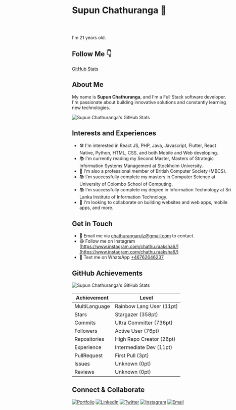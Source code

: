 # Supun Chathuranga 🚀

<style>
@keyframes nameAnimation {
  0% {
    transform: translateX(-100%);
    opacity: 0;
  }
  100% {
    transform: translateX(0);
    opacity: 1;
  }
}
.name-animation {
  animation: nameAnimation 1s ease-in-out;
  font-size: 24px;
  font-family: Arial, sans-serif;
  color: #333;
  margin: 10px;
}
</style>

<div class="name-animation">
  Hi there 👋 I'm Supun Chathuranga
</div>

I'm 21 years old.

## Follow Me 👇

[GitHub Stats](https://github-readme-stats.vercel.app/api?username=supunchathuranga&show_icons=true&theme=tokyonight)


## About Me
My name is **Supun Chathuranga**, and I'm a Full Stack software developer. I'm passionate about building innovative solutions and constantly learning new technologies.

![Supun Chathuranga's GitHub Stats](https://github-readme-stats.vercel.app/api?username=supunchathuranga&show_icons=true&theme=tokyonight)

## Interests and Experiences
- 🛠️ I'm interested in React JS, PHP, Java, Javascript, Flutter, React Native, Python, HTML, CSS, and both Mobile and Web developing.
- 📚 I'm currently reading my Second Master, Masters of Strategic Information Systems Management at Stockholm University.
- 👥 I'm also a professional member of British Computer Society (MBCS).
- 📚 I'm successfully complete my masters in Computer Science at University of Colombo School of Computing.
- 📚 I'm successfully complete my degree in Information Technology at Sri Lanka Institute of Information Technology.
- 💞️ I'm looking to collaborate on building websites and web apps, mobile apps, and more.

## Get in Touch
- 📧 Email me via [chathurangarulz@gmail.com](mailto:chathurangarulz@gmail.com) to contact.
- 😄 Follow me on Instagram [https://www.instagram.com/chathu.raaksha6/](https://www.instagram.com/chathu.raaksha6/)
- 💬 Text me on WhatsApp [+46762646237](https://wa.me/+46762646237)

## GitHub Achievements
![Supun Chathuranga's GitHub Stats](https://github-readme-stats.vercel.app/api/top-langs/?username=supunchathuranga&layout=compact&theme=tokyonight)

| Achievement | Level |
| --- | --- |
| MultiLanguage | Rainbow Lang User (11pt) |
| Stars | Stargazer (358pt) |
| Commits | Ultra Committer (736pt) |
| Followers | Active User (76pt) |
| Repositories | High Repo Creator (26pt) |
| Experience | Intermediate Dev (11pt) |
| PullRequest | First Pull (3pt) |
| Issues | Unknown (0pt) |
| Reviews | Unknown (0pt) |

## Connect & Collaborate
[![Portfolio](https://img.shields.io/badge/Portfolio-informational?style=flat&logo=portfolio&logoColor=white)](https://supun-portfolio.vercel.app/)
[![LinkedIn](https://img.shields.io/badge/LinkedIn-0077B5?style=flat&logo=linkedin&logoColor=white)](https://www.linkedin.com/in/supun-chathuranga-190372148/)
[![Twitter](https://img.shields.io/badge/Twitter-1DA1F2?style=flat&logo=twitter&logoColor=white)](https://twitter.com/supunchathuranga)
[![Instagram](https://img.shields.io/badge/Instagram-E4405F?style=flat&logo=instagram&logoColor=white)](https://www.instagram.com/chathu.raaksha6/)
[![Email](https://img.shields.io/badge/Email-D14836?style=flat&logo=gmail&logoColor=white)](mailto:chathurangarulz@gmail.com)
